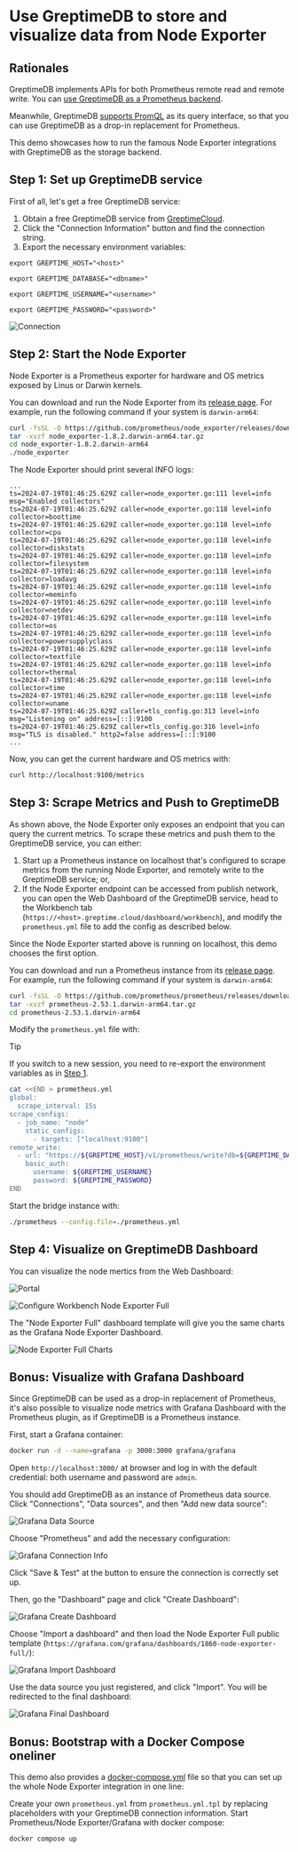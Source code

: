 # Use GreptimeDB to store and visualize data from Node Exporter

## Rationales

GreptimeDB implements APIs for both Prometheus remote read and remote write. You can [use GreptimeDB as a Prometheus backend](https://docs.greptime.com/user-guide/write-data/prometheus).

Meanwhile, GreptimeDB [supports PromQL](https://docs.greptime.com/user-guide/query-data/promql) as its query interface, so that you can use GreptimeDB as a drop-in replacement for Prometheus.

This demo showcases how to run the famous Node Exporter integrations with GreptimeDB as the storage backend.

## Step 1: Set up GreptimeDB service

First of all, let's get a free GreptimeDB service:

1. Obtain a free GreptimeDB service from [GreptimeCloud](https://console.greptime.cloud/).
2. Click the "Connection Information" button and find the connection string.
3. Export the necessary environment variables:

```shell
export GREPTIME_HOST="<host>"
```

```shell
export GREPTIME_DATABASE="<dbname>"
```

```shell
export GREPTIME_USERNAME="<username>"
```

```shell
export GREPTIME_PASSWORD="<password>"
```

![Connection](/media/conninfo.png)

## Step 2: Start the Node Exporter

Node Exporter is a Prometheus exporter for hardware and OS metrics exposed by Linus or Darwin kernels.

You can download and run the Node Exporter from its [release page](https://github.com/prometheus/node_exporter/releases). For example, run the following command if your system is `darwin-arm64`:

```bash
curl -fsSL -O https://github.com/prometheus/node_exporter/releases/download/v1.8.2/node_exporter-1.8.2.darwin-arm64.tar.gz
tar -xvzf node_exporter-1.8.2.darwin-arm64.tar.gz
cd node_exporter-1.8.2.darwin-arm64
./node_exporter
```

The Node Exporter should print several INFO logs:

```
...
ts=2024-07-19T01:46:25.629Z caller=node_exporter.go:111 level=info msg="Enabled collectors"
ts=2024-07-19T01:46:25.629Z caller=node_exporter.go:118 level=info collector=boottime
ts=2024-07-19T01:46:25.629Z caller=node_exporter.go:118 level=info collector=cpu
ts=2024-07-19T01:46:25.629Z caller=node_exporter.go:118 level=info collector=diskstats
ts=2024-07-19T01:46:25.629Z caller=node_exporter.go:118 level=info collector=filesystem
ts=2024-07-19T01:46:25.629Z caller=node_exporter.go:118 level=info collector=loadavg
ts=2024-07-19T01:46:25.629Z caller=node_exporter.go:118 level=info collector=meminfo
ts=2024-07-19T01:46:25.629Z caller=node_exporter.go:118 level=info collector=netdev
ts=2024-07-19T01:46:25.629Z caller=node_exporter.go:118 level=info collector=os
ts=2024-07-19T01:46:25.629Z caller=node_exporter.go:118 level=info collector=powersupplyclass
ts=2024-07-19T01:46:25.629Z caller=node_exporter.go:118 level=info collector=textfile
ts=2024-07-19T01:46:25.629Z caller=node_exporter.go:118 level=info collector=thermal
ts=2024-07-19T01:46:25.629Z caller=node_exporter.go:118 level=info collector=time
ts=2024-07-19T01:46:25.629Z caller=node_exporter.go:118 level=info collector=uname
ts=2024-07-19T01:46:25.629Z caller=tls_config.go:313 level=info msg="Listening on" address=[::]:9100
ts=2024-07-19T01:46:25.629Z caller=tls_config.go:316 level=info msg="TLS is disabled." http2=false address=[::]:9100
...
```

Now, you can get the current hardware and OS metrics with:

```bash
curl http://localhost:9100/metrics
```

## Step 3: Scrape Metrics and Push to GreptimeDB

As shown above, the Node Exporter only exposes an endpoint that you can query the current metrics. To scrape these metrics and push them to the GreptimeDB service, you can either:

1. Start up a Prometheus instance on localhost that's configured to scrape metrics from the running Node Exporter, and remotely write to the GreptimeDB service; or,
2. If the Node Exporter endpoint can be accessed from publish network, you can open the Web Dashboard of the GreptimeDB service, head to the Workbench tab (`https://<host>.greptime.cloud/dashboard/workbench`), and modify the `prometheus.yml` file to add the config as described below.

Since the Node Exporter started above is running on localhost, this demo chooses the first option.

You can download and run a Prometheus instance from its [release page](https://github.com/prometheus/prometheus/releases). For example, run the following command if your system is `darwin-arm64`:

```bash
curl -fsSL -O https://github.com/prometheus/prometheus/releases/download/v2.53.1/prometheus-2.53.1.darwin-arm64.tar.gz
tar -xvzf prometheus-2.53.1.darwin-arm64.tar.gz
cd prometheus-2.53.1.darwin-arm64
```

Modify the `prometheus.yml` file with:

> [!TIP]
>
> If you switch to a new session, you need to re-export the environment variables as in [Step 1](#step-1-set-up-greptimedb-service).

```bash
cat <<END > prometheus.yml
global:
  scrape_interval: 15s
scrape_configs:
  - job_name: "node"
    static_configs:
      - targets: ["localhost:9100"]
remote_write:
  - url: "https://${GREPTIME_HOST}/v1/prometheus/write?db=${GREPTIME_DATABASE}"
    basic_auth:
      username: ${GREPTIME_USERNAME}
      password: ${GREPTIME_PASSWORD}
END
```

Start the bridge instance with:

```bash
./prometheus --config.file=./prometheus.yml
```

## Step 4: Visualize on GreptimeDB Dashboard

You can visualize the node mertics from the Web Dashboard:

![Portal](/media/portal.png)

![Configure Workbench Node Exporter Full](media/workbench-dashboard.png)

The "Node Exporter Full" dashboard template will give you the same charts as the Grafana Node Exporter Dashboard.

![Node Exporter Full Charts](media/node-exporter-full.png)

## Bonus: Visualize with Grafana Dashboard

Since GreptimeDB can be used as a drop-in replacement of Prometheus, it's also possible to visualize node metrics with Grafana Dashboard with the Prometheus plugin, as if GreptimeDB is a Prometheus instance.

First, start a Grafana container:

```bash
docker run -d --name=grafana -p 3000:3000 grafana/grafana
```

Open `http://localhost:3000/` at browser and log in with the default credential: both username and password are `admin`.

You should add GreptimeDB as an instance of Prometheus data source. Click "Connections", "Data sources", and then "Add new data source":

![Grafana Data Source](media/grafana-datasource.png)

Choose "Prometheus" and add the necessary configuration:

![Grafana Connection Info](media/grafana-connection-info.png)

Click "Save & Test" at the button to ensure the connection is correctly set up.

Then, go the "Dashboard" page and click "Create Dashboard":

![Grafana Create Dashboard](media/grafana-create-dashboard.png)

Choose "Import a dashboard" and then load the Node Exporter Full public template (`https://grafana.com/grafana/dashboards/1860-node-exporter-full/`):

![Grafana Import Dashboard](media/grafana-import-dashboard.png)

Use the data source you just registered, and click "Import". You will be redirected to the final dashboard:

![Grafana Final Dashboard](media/grafana-final-dashboard.png)

## Bonus: Bootstrap with a Docker Compose oneliner

This demo also provides a [docker-compose.yml](docker-compose.yml) file so that you can set up the whole Node Exporter integration in one line:

Create your own `prometheus.yml` from `prometheus.yml.tpl` by replacing
placeholders with your GreptimeDB connection information. Start Prometheus/Node
Exporter/Grafana with docker compose:

```bash
docker compose up
```
